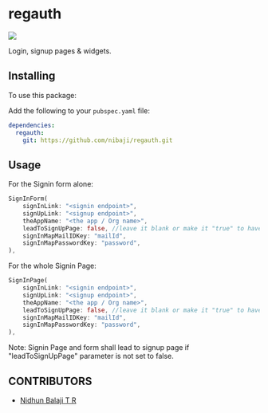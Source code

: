# regauth

<img src="https://shields.io/badge/license-MIT-green">

Login, signup pages & widgets.

## Installing

To use this package:

Add the following to your `pubspec.yaml` file:

```yaml
dependencies:
  regauth:
    git: https://github.com/nibaji/regauth.git
```

## Usage

For the Signin form alone:

```dart
SignInForm(
    signInLink: "<signin endpoint>",
    signUpLink: "<signup endpoint>",
    theAppName: "<the app / Org name>",
    leadToSignUpPage: false, //leave it blank or make it "true" to have link for SignUp page
    signInMapMailIDKey: "mailId",
    signInMapPasswordKey: "password",
),
```

For the whole Signin Page:

```dart
SignInPage(
    signInLink: "<signin endpoint>",
    signUpLink: "<signup endpoint>",
    theAppName: "<the app / Org name>",
    leadToSignUpPage: false, //leave it blank or make it "true" to have link for SignUp page
    signInMapMailIDKey: "mailId",
    signInMapPasswordKey: "password",
),
```

Note: 
Signin Page and form shall lead to signup page if 
"leadToSignUpPage" parameter is not set to false.

## CONTRIBUTORS

- [Nidhun Balaji T R](https://github.com/nibaji/)